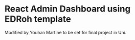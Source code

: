 # React Admin Dashboard using EDRoh template
Modified by Youhan Martine to be set for final project in Uni.

